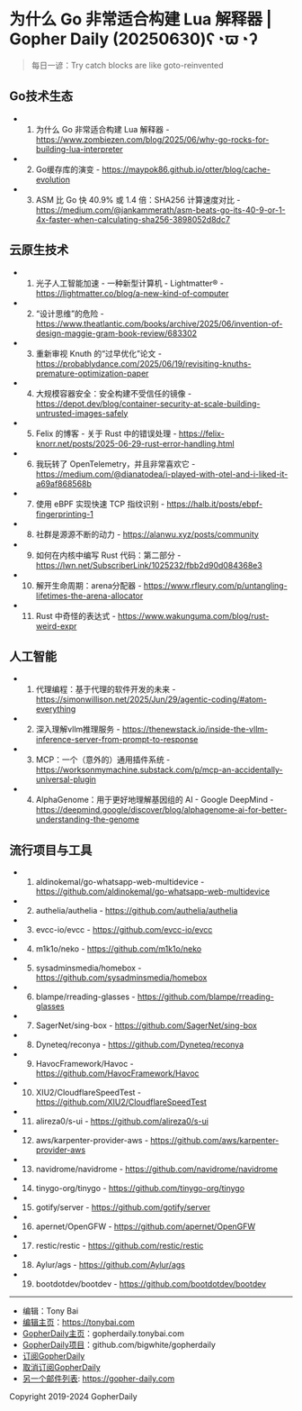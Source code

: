 # 为什么 Go 非常适合构建 Lua 解释器 | Gopher Daily (20250630)ʕ◔ϖ◔ʔ

>每日一谚：Try catch blocks are like goto-reinvented

## Go技术生态


- 1. 为什么 Go 非常适合构建 Lua 解释器 - https://www.zombiezen.com/blog/2025/06/why-go-rocks-for-building-lua-interpreter

- 2. Go缓存库的演变 - https://maypok86.github.io/otter/blog/cache-evolution

- 3. ASM 比 Go 快 40.9% 或 1.4 倍：SHA256 计算速度对比 - https://medium.com/@jankammerath/asm-beats-go-its-40-9-or-1-4x-faster-when-calculating-sha256-3898052d8dc7


## 云原生技术


- 1. 光子人工智能加速 - 一种新型计算机 - Lightmatter® - https://lightmatter.co/blog/a-new-kind-of-computer

- 2. “设计思维”的危险 - https://www.theatlantic.com/books/archive/2025/06/invention-of-design-maggie-gram-book-review/683302

- 3. 重新审视 Knuth 的“过早优化”论文 - https://probablydance.com/2025/06/19/revisiting-knuths-premature-optimization-paper

- 4. 大规模容器安全：安全构建不受信任的镜像 - https://depot.dev/blog/container-security-at-scale-building-untrusted-images-safely

- 5. Felix 的博客 - 关于 Rust 中的错误处理 - https://felix-knorr.net/posts/2025-06-29-rust-error-handling.html

- 6. 我玩转了 OpenTelemetry，并且非常喜欢它 - https://medium.com/@dianatodea/i-played-with-otel-and-i-liked-it-a69af868568b

- 7. 使用 eBPF 实现快速 TCP 指纹识别 - https://halb.it/posts/ebpf-fingerprinting-1

- 8. 社群是源源不断的动力 - https://alanwu.xyz/posts/community

- 9. 如何在内核中编写 Rust 代码：第二部分 - https://lwn.net/SubscriberLink/1025232/fbb2d90d084368e3

- 10. 解开生命周期：arena分配器 - https://www.rfleury.com/p/untangling-lifetimes-the-arena-allocator

- 11. Rust 中奇怪的表达式 - https://www.wakunguma.com/blog/rust-weird-expr


## 人工智能


- 1. 代理编程：基于代理的软件开发的未来 - https://simonwillison.net/2025/Jun/29/agentic-coding/#atom-everything

- 2. 深入理解vllm推理服务 - https://thenewstack.io/inside-the-vllm-inference-server-from-prompt-to-response

- 3. MCP：一个（意外的）通用插件系统 - https://worksonmymachine.substack.com/p/mcp-an-accidentally-universal-plugin

- 4. AlphaGenome：用于更好地理解基因组的 AI - Google DeepMind - https://deepmind.google/discover/blog/alphagenome-ai-for-better-understanding-the-genome


## 流行项目与工具


- 1. aldinokemal/go-whatsapp-web-multidevice - https://github.com/aldinokemal/go-whatsapp-web-multidevice

- 2. authelia/authelia - https://github.com/authelia/authelia

- 3. evcc-io/evcc - https://github.com/evcc-io/evcc

- 4. m1k1o/neko - https://github.com/m1k1o/neko

- 5. sysadminsmedia/homebox - https://github.com/sysadminsmedia/homebox

- 6. blampe/rreading-glasses - https://github.com/blampe/rreading-glasses

- 7. SagerNet/sing-box - https://github.com/SagerNet/sing-box

- 8. Dyneteq/reconya - https://github.com/Dyneteq/reconya

- 9. HavocFramework/Havoc - https://github.com/HavocFramework/Havoc

- 10. XIU2/CloudflareSpeedTest - https://github.com/XIU2/CloudflareSpeedTest

- 11. alireza0/s-ui - https://github.com/alireza0/s-ui

- 12. aws/karpenter-provider-aws - https://github.com/aws/karpenter-provider-aws

- 13. navidrome/navidrome - https://github.com/navidrome/navidrome

- 14. tinygo-org/tinygo - https://github.com/tinygo-org/tinygo

- 15. gotify/server - https://github.com/gotify/server

- 16. apernet/OpenGFW - https://github.com/apernet/OpenGFW

- 17. restic/restic - https://github.com/restic/restic

- 18. Aylur/ags - https://github.com/Aylur/ags

- 19. bootdotdev/bootdev - https://github.com/bootdotdev/bootdev


----

- 编辑：Tony Bai
- [编辑主页](https://tonybai.com)：https://tonybai.com
- [GopherDaily主页](https://gopherdaily.tonybai.com)：gopherdaily.tonybai.com
- [GopherDaily项目](https://github.com/bigwhite/gopherdaily)：github.com/bigwhite/gopherdaily
- [订阅GopherDaily](https://gopherdaily.tonybai.com/subscribe)
- [取消订阅GopherDaily](https://gopherdaily.tonybai.com/unsubscribe)
- [另一个邮件列表](https://gopher-daily.com): https://gopher-daily.com

Copyright 2019-2024 GopherDaily
